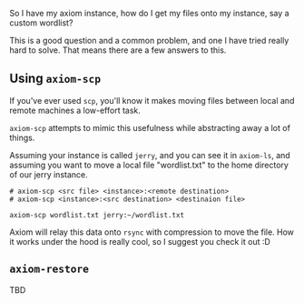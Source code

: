 So I have my axiom instance, how do I get my files onto my instance, say a custom wordlist? 

This is a good question and a common problem, and one I have tried really hard to solve. That means there are a few answers to this.

## Using `axiom-scp`
If you've ever used `scp`, you'll know it makes moving files between local and remote machines a low-effort task. 

`axiom-scp` attempts to mimic this usefulness while abstracting away a lot of things.

Assuming your instance is called `jerry`, and you can see it in `axiom-ls`, and assuming you want to move a local file "wordlist.txt" to the home directory of our jerry instance.

```
# axiom-scp <src file> <instance>:<remote destination>
# axiom-scp <instance>:<src destination> <destinaion file>
```

```
axiom-scp wordlist.txt jerry:~/wordlist.txt
```

Axiom will relay this data onto `rsync` with compression to move the file. How it works under the hood is really cool, so I suggest you check it out :D

## `axiom-restore` 
TBD